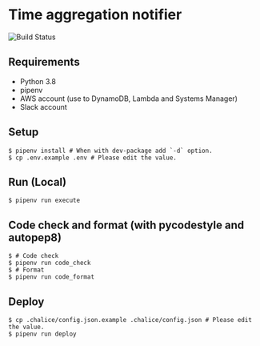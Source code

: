# Time aggregation notifier

![Build Status](https://github.com/gotoeveryone/time-aggregation-notifier/workflows/Build/badge.svg)

## Requirements

- Python 3.8
- pipenv
- AWS account (use to DynamoDB, Lambda and Systems Manager)
- Slack account

## Setup

```console
$ pipenv install # When with dev-package add `-d` option.
$ cp .env.example .env # Please edit the value.
```

## Run (Local)

```console
$ pipenv run execute
```

## Code check and format (with pycodestyle and autopep8)

```console
$ # Code check
$ pipenv run code_check
$ # Format
$ pipenv run code_format
```

## Deploy

```console
$ cp .chalice/config.json.example .chalice/config.json # Please edit the value.
$ pipenv run deploy
```
